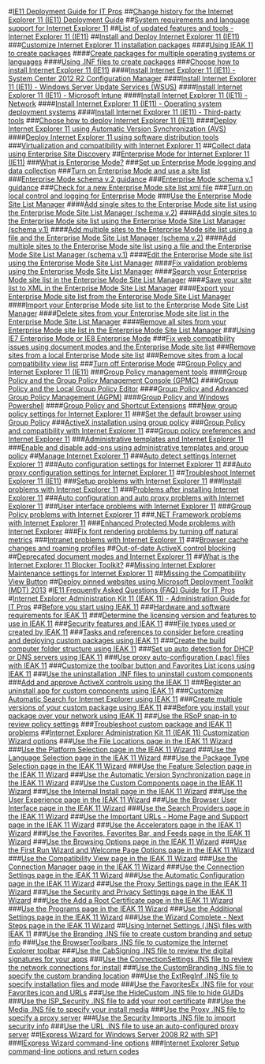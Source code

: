 #[IE11 Deployment Guide for IT Pros](ie11-deploy-guide/index.md)
##[Change history for the Internet Explorer 11 (IE11) Deployment Guide](ie11-deploy-guide/change-history-for-internet-explorer-11.md)
##[System requirements and language support for Internet Explorer 11](ie11-deploy-guide/system-requirements-and-language-support-for-ie11.md)
##[List of updated features and tools - Internet Explorer 11 (IE11)](ie11-deploy-guide/updated-features-and-tools-with-ie11.md)
##[Install and Deploy Internet Explorer 11 (IE11)](ie11-deploy-guide/install-and-deploy-ie11.md)
###[Customize Internet Explorer 11 installation packages](ie11-deploy-guide/customize-ie11-install-packages.md)
####[Using IEAK 11 to create packages](ie11-deploy-guide/using-ieak11-to-create-install-packages.md)
####[Create packages for multiple operating systems or languages](ie11-deploy-guide/create-install-packages-for-multiple-operating-systems-or-languages.md)
####[Using .INF files to create packages](ie11-deploy-guide/using-inf-files-to-create-install-packages.md)
###[Choose how to install Internet Explorer 11 (IE11)](ie11-deploy-guide/choose-how-to-install-ie11.md)
####[Install Internet Explorer 11 (IE11) - System Center 2012 R2 Configuration Manager](ie11-deploy-guide/install-ie11-using-system-center-configuration-manager.md)
####[Install Internet Explorer 11 (IE11) - Windows Server Update Services (WSUS)](ie11-deploy-guide/install-ie11-using-windows-server-update-services-wsus.md)
####[Install Internet Explorer 11 (IE11) - Microsoft Intune](ie11-deploy-guide/install-ie11-using-microsoft-intune.md)
####[Install Internet Explorer 11 (IE11) - Network](ie11-deploy-guide/install-ie11-using-the-network.md)
####[Install Internet Explorer 11 (IE11) - Operating system deployment systems](ie11-deploy-guide/install-ie11-using-operating-system-deployment-systems.md)
####[Install Internet Explorer 11 (IE11) - Third-party tools](ie11-deploy-guide/install-ie11-using-third-party-tools.md)
###[Choose how to deploy Internet Explorer 11 (IE11)](ie11-deploy-guide/choose-how-to-deploy-ie11.md)
####[Deploy Internet Explorer 11 using Automatic Version Synchronization (AVS)](ie11-deploy-guide/deploy-ie11-using-automatic-version-synchronization-avs.md)
####[Deploy Internet Explorer 11 using software distribution tools](ie11-deploy-guide/deploy-ie11-using-software-distribution-tools.md)
###[Virtualization and compatibility with Internet Explorer 11](ie11-deploy-guide/virtualization-and-compatibility-with-ie11.md)
##[Collect data using Enterprise Site Discovery](ie11-deploy-guide/collect-data-using-enterprise-site-discovery.md)
##[Enterprise Mode for Internet Explorer 11 (IE11)](ie11-deploy-guide/enterprise-mode-overview-for-ie11.md)
###[What is Enterprise Mode?](ie11-deploy-guide/what-is-enterprise-mode.md)
###[Set up Enterprise Mode logging and data collection](ie11-deploy-guide/set-up-enterprise-mode-logging-and-data-collection.md)
###[Turn on Enterprise Mode and use a site list](ie11-deploy-guide/turn-on-enterprise-mode-and-use-a-site-list.md)
###[Enterprise Mode schema v.2 guidance](ie11-deploy-guide/enterprise-mode-schema-version-2-guidance.md)
###[Enterprise Mode schema v.1 guidance](ie11-deploy-guide/enterprise-mode-schema-version-1-guidance.md)
###[Check for a new Enterprise Mode site list xml file](ie11-deploy-guide/check-for-new-enterprise-mode-site-list-xml-file.md)
###[Turn on local control and logging for Enterprise Mode](ie11-deploy-guide/turn-on-local-control-and-logging-for-enterprise-mode.md)
###[Use the Enterprise Mode Site List Manager](ie11-deploy-guide/use-the-enterprise-mode-site-list-manager.md)
####[Add single sites to the Enterprise Mode site list using the Enterprise Mode Site List Manager (schema v.2)](ie11-deploy-guide/add-single-sites-to-enterprise-mode-site-list-using-the-version-2-enterprise-mode-tool.md)
####[Add single sites to the Enterprise Mode site list using the Enterprise Mode Site List Manager (schema v.1)](ie11-deploy-guide/add-single-sites-to-enterprise-mode-site-list-using-the-version-1-enterprise-mode-tool.md)
####[Add multiple sites to the Enterprise Mode site list using a file and the Enterprise Mode Site List Manager (schema v.2)](ie11-deploy-guide/add-multiple-sites-to-enterprise-mode-site-list-using-the-version-2-schema-and-enterprise-mode-tool.md)
####[Add multiple sites to the Enterprise Mode site list using a file and the Enterprise Mode Site List Manager (schema v.1)](ie11-deploy-guide/add-multiple-sites-to-enterprise-mode-site-list-using-the-version-1-schema-and-enterprise-mode-tool.md)
####[Edit the Enterprise Mode site list using the Enterprise Mode Site List Manager](ie11-deploy-guide/edit-the-enterprise-mode-site-list-using-the-enterprise-mode-site-list-manager.md)
####[Fix validation problems using the Enterprise Mode Site List Manager](ie11-deploy-guide/fix-validation-problems-using-the-enterprise-mode-site-list-manager.md)
####[Search your Enterprise Mode site list in the Enterprise Mode Site List Manager](ie11-deploy-guide/search-your-enterprise-mode-site-list-in-the-enterprise-mode-site-list-manager.md)
####[Save your site list to XML in the Enterprise Mode Site List Manager](ie11-deploy-guide/save-your-site-list-to-xml-in-the-enterprise-mode-site-list-manager.md)
####[Export your Enterprise Mode site list from the Enterprise Mode Site List Manager](ie11-deploy-guide/export-your-enterprise-mode-site-list-from-the-enterprise-mode-site-list-manager.md)
####[Import your Enterprise Mode site list to the Enterprise Mode Site List Manager](ie11-deploy-guide/import-into-the-enterprise-mode-site-list-manager.md)
####[Delete sites from your Enterprise Mode site list in the Enterprise Mode Site List Manager](ie11-deploy-guide/delete-sites-from-your-enterprise-mode-site-list-in-the-enterprise-mode-site-list-manager.md)
####[Remove all sites from your Enterprise Mode site list in the Enterprise Mode Site List Manager](ie11-deploy-guide/remove-all-sites-from-your-enterprise-mode-site-list-in-the-enterprise-mode-site-list-manager.md)
###[Using IE7 Enterprise Mode or IE8 Enterprise Mode](ie11-deploy-guide/using-enterprise-mode.md)
###[Fix web compatibility issues using document modes and the Enterprise Mode site list](ie11-deploy-guide/fix-compat-issues-with-doc-modes-and-enterprise-mode-site-list.md)
###[Remove sites from a local Enterprise Mode site list](ie11-deploy-guide/remove-sites-from-a-local-enterprise-mode-site-list.md)
###[Remove sites from a local compatibility view list](ie11-deploy-guide/remove-sites-from-a-local-compatibililty-view-list.md)
###[Turn off Enterprise Mode](ie11-deploy-guide/turn-off-enterprise-mode.md)
##[Group Policy and Internet Explorer 11 (IE11)](ie11-deploy-guide/group-policy-and-ie11.md)
###[Group Policy management tools](ie11-deploy-guide/group-policy-objects-and-ie11.md)
####[Group Policy and the Group Policy Management Console (GPMC)](ie11-deploy-guide/group-policy-and-group-policy-mgmt-console-ie11.md)
####[Group Policy and the Local Group Policy Editor](ie11-deploy-guide/group-policy-and-local-group-policy-editor-ie11.md)
####[Group Policy and Advanced Group Policy Management (AGPM)](ie11-deploy-guide/group-policy-and-advanced-group-policy-mgmt-ie11.md)
####[Group Policy and Windows Powershell](ie11-deploy-guide/group-policy-windows-powershell-ie11.md)
####[Group Policy and Shortcut Extensions](ie11-deploy-guide/group-policy-shortcut-extensions-ie11.md)
###[New group policy settings for Internet Explorer 11](ie11-deploy-guide/new-group-policy-settings-for-ie11.md)
###[Set the default browser using Group Policy](ie11-deploy-guide/set-the-default-browser-using-group-policy.md)
###[ActiveX installation using group policy](ie11-deploy-guide/activex-installation-using-group-policy.md)
###[Group Policy and compatibility with Internet Explorer 11](ie11-deploy-guide/group-policy-compatability-with-ie11.md)
###[Group policy preferences and Internet Explorer 11](ie11-deploy-guide/group-policy-preferences-and-ie11.md)
###[Administrative templates and Internet Explorer 11](ie11-deploy-guide/administrative-templates-and-ie11.md)
###[Enable and disable add-ons using administrative templates and group policy](ie11-deploy-guide/enable-and-disable-add-ons-using-administrative-templates-and-group-policy.md)
##[Manage Internet Explorer 11](ie11-deploy-guide/manage-ie11-overview.md)
###[Auto detect settings Internet Explorer 11](ie11-deploy-guide/auto-detect-settings-for-ie11.md)
###[Auto configuration settings for Internet Explorer 11](ie11-deploy-guide/auto-configuration-settings-for-ie11.md)
###[Auto proxy configuration settings for Internet Explorer 11](ie11-deploy-guide/auto-proxy-configuration-settings-for-ie11.md)
##[Troubleshoot Internet Explorer 11 (IE11)](ie11-deploy-guide/troubleshoot-ie11.md)
###[Setup problems with Internet Explorer 11](ie11-deploy-guide/setup-problems-with-ie11.md)
###[Install problems with Internet Explorer 11](ie11-deploy-guide/install-problems-with-ie11.md)
###[Problems after installing Internet Explorer 11](ie11-deploy-guide/problems-after-installing-ie11.md)
###[Auto configuration and auto proxy problems with Internet Explorer 11](ie11-deploy-guide/auto-configuration-and-auto-proxy-problems-with-ie11.md)
###[User interface problems with Internet Explorer 11](ie11-deploy-guide/user-interface-problems-with-ie11.md)
###[Group Policy problems with Internet Explorer 11](ie11-deploy-guide/group-policy-problems-ie11.md)
###[.NET Framework problems with Internet Explorer 11](ie11-deploy-guide/net-framework-problems-with-ie11.md)
###[Enhanced Protected Mode problems with Internet Explorer](ie11-deploy-guide/enhanced-protected-mode-problems-with-ie11.md)
###[Fix font rendering problems by turning off natural metrics](ie11-deploy-guide/turn-off-natural-metrics.md)
###[Intranet problems with Internet Explorer 11](ie11-deploy-guide/intranet-problems-and-ie11.md)
###[Browser cache changes and roaming profiles](ie11-deploy-guide/browser-cache-changes-and-roaming-profiles.md)
##[Out-of-date ActiveX control blocking](ie11-deploy-guide/out-of-date-activex-control-blocking.md)
##[Deprecated document modes and Internet Explorer 11](ie11-deploy-guide/deprecated-document-modes.md)
##[What is the Internet Explorer 11 Blocker Toolkit?](ie11-deploy-guide/what-is-the-internet-explorer-11-blocker-toolkit.md)
##[Missing Internet Explorer Maintenance settings for Internet Explorer 11](ie11-deploy-guide/missing-internet-explorer-maintenance-settings-for-ie11.md)
##[Missing the Compatibility View Button](ie11-deploy-guide/missing-the-compatibility-view-button.md)
##[Deploy pinned websites using Microsoft Deployment Toolkit (MDT) 2013](ie11-deploy-guide/deploy-pinned-sites-using-mdt-2013.md)
#[IE11 Frequently Asked Questions (FAQ) Guide for IT Pros](ie11-faq/faq-for-it-pros-ie11.md)
#[Internet Explorer Administration Kit 11 (IEAK 11) - Administration Guide for IT Pros](ie11-ieak/index.md)
##[Before you start using IEAK 11](ie11-ieak/before-you-create-custom-pkgs-ieak11.md)
###[Hardware and software requirements for IEAK 11](ie11-ieak/hardware-and-software-reqs-ieak11.md)
###[Determine the licensing version and features to use in IEAK 11](ie11-ieak/licensing-version-and-features-ieak11.md)
###[Security features and IEAK 11](ie11-ieak/security-and-ieak11.md)
###[File types used or created by IEAK 11](ie11-ieak/file-types-ieak11.md)
###[Tasks and references to consider before creating and deploying custom packages using IEAK 11](ie11-ieak/create-manage-deploy-custom-pkgs-ieak11.md)
###[Create the build computer folder structure using IEAK 11](ie11-ieak/create-build-folder-structure-ieak11.md)
###[Set up auto detection for DHCP or DNS servers using IEAK 11](ie11-ieak/auto-detection-dhcp-or-dns-servers-ieak11.md)
###[Use proxy auto-configuration (.pac) files with IEAK 11](ie11-ieak/proxy-auto-config-examples.md)
###[Customize the toolbar button and Favorites List icons using IEAK 11](ie11-ieak/guidelines-toolbar-and-favorites-list-ieak11.md)
###[Use the uninstallation .INF files to uninstall custom components](ie11-ieak/create-uninstall-inf-files-for-custom-components.md)
###[Add and approve ActiveX controls using the IEAK 11](ie11-ieak/add-and-approve-activex-controls-ieak11.md)
###[Register an uninstall app for custom components using IEAK 11](ie11-ieak/register-uninstall-app-ieak11.md)
###[Customize Automatic Search for Internet Explorer using IEAK 11](ie11-ieak/customize-automatic-search-for-ie.md)
###[Create multiple versions of your custom package using IEAK 11](ie11-ieak/create-multiple-browser-packages-ieak11.md)
###[Before you install your package over your network using IEAK 11](ie11-ieak/prep-network-install-with-ieak11.md)
###[Use the RSoP snap-in to review policy settings](ie11-ieak/rsop-snapin-for-policy-settings-ieak11.md)
###[Troubleshoot custom package and IEAK 11 problems](ie11-ieak/troubleshooting-custom-browser-pkg-ieak11.md)
##[Internet Explorer Administration Kit 11 (IEAK 11) Customization Wizard options](ie11-ieak/ieak11-wizard-custom-options.md)
###[Use the File Locations page in the IEAK 11 Wizard](ie11-ieak/file-locations-ieak11-wizard.md)
###[Use the Platform Selection page in the IEAK 11 Wizard](ie11-ieak/platform-selection-ieak11-wizard.md)
###[Use the Language Selection page in the IEAK 11 Wizard](ie11-ieak/language-selection-ieak11-wizard.md)
###[Use the Package Type Selection page in the IEAK 11 Wizard](ie11-ieak/pkg-type-selection-ieak11-wizard.md)
###[Use the Feature Selection page in the IEAK 11 Wizard](ie11-ieak/feature-selection-ieak11-wizard.md)
###[Use the Automatic Version Synchronization page in the IEAK 11 Wizard](ie11-ieak/auto-version-sync-ieak11-wizard.md)
###[Use the Custom Components page in the IEAK 11 Wizard](ie11-ieak/custom-components-ieak11-wizard.md)
###[Use the Internal Install page in the IEAK 11 Wizard](ie11-ieak/internal-install-ieak11-wizard.md)
###[Use the User Experience page in the IEAK 11 Wizard](ie11-ieak/user-experience-ieak11-wizard.md)
###[Use the Browser User Interface page in the IEAK 11 Wizard](ie11-ieak/browser-ui-ieak11-wizard.md)
###[Use the Search Providers page in the IEAK 11 Wizard](ie11-ieak/search-providers-ieak11-wizard.md)
###[Use the Important URLs - Home Page and Support page in the IEAK 11 Wizard](ie11-ieak/important-urls-home-page-and-support-ieak11-wizard.md)
###[Use the Accelerators page in the IEAK 11 Wizard](ie11-ieak/accelerators-ieak11-wizard.md)
###[Use the Favorites, Favorites Bar, and Feeds page in the IEAK 11 Wizard](ie11-ieak/favorites-favoritesbar-and-feeds-ieak11-wizard.md)
###[Use the Browsing Options page in the IEAK 11 Wizard](ie11-ieak/browsing-options-ieak11-wizard.md)
###[Use the First Run Wizard and Welcome Page Options page in the IEAK 11 Wizard](ie11-ieak/first-run-and-welcome-page-ieak11-wizard.md)
###[Use the Compatibility View page in the IEAK 11 Wizard](ie11-ieak/compat-view-ieak11-wizard.md)
###[Use the Connection Manager page in the IEAK 11 Wizard](ie11-ieak/connection-mgr-ieak11-wizard.md)
###[Use the Connection Settings page in the IEAK 11 Wizard](ie11-ieak/connection-settings-ieak11-wizard.md)
###[Use the Automatic Configuration page in the IEAK 11 Wizard](ie11-ieak/auto-config-ieak11-wizard.md)
###[Use the Proxy Settings page in the IEAK 11 Wizard](ie11-ieak/proxy-settings-ieak11-wizard.md)
###[Use the Security and Privacy Settings page in the IEAK 11 Wizard](ie11-ieak/security-and-privacy-settings-ieak11-wizard.md)
###[Use the Add a Root Certificate page in the IEAK 11 Wizard](ie11-ieak/add-root-certificate-ieak11-wizard.md)
###[Use the Programs page in the IEAK 11 Wizard](ie11-ieak/programs-ieak11-wizard.md)
###[Use the Additional Settings page in the IEAK 11 Wizard](ie11-ieak/additional-settings-ieak11-wizard.md)
###[Use the Wizard Complete - Next Steps page in the IEAK 11 Wizard](ie11-ieak/wizard-complete-ieak11-wizard.md)
##[Using Internet Settings (.INS) files with IEAK 11](ie11-ieak/using-internet-settings-ins-files.md)
###[Use the Branding .INS file to create custom branding and setup info](ie11-ieak/branding-ins-file-setting.md)
###[Use the BrowserToolbars .INS file to customize the Internet Explorer toolbar](ie11-ieak/browsertoolbars-ins-file-setting.md)
###[Use the CabSigning .INS file to review the digital signatures for your apps](ie11-ieak/cabsigning-ins-file-setting.md)
###[Use the ConnectionSettings .INS file to review the network connections for install](ie11-ieak/connectionsettings-ins-file-setting.md)
###[Use the CustomBranding .INS file to specify the custom branding location](ie11-ieak/custombranding-ins-file-setting.md)
###[Use the ExtRegInf .INS file to specify installation files and mode](ie11-ieak/extreginf-ins-file-setting.md)
###[Use the FavoritesEx .INS file for your Favorites icon and URLs](ie11-ieak/favoritesex-ins-file-setting.md)
###[Use the HideCustom .INS file to hide GUIDs](ie11-ieak/hidecustom-ins-file-setting.md)
###[Use the ISP_Security .INS file to add your root certificate](ie11-ieak/isp-security-ins-file-setting.md)
###[Use the Media .INS file to specify your install media](ie11-ieak/media-ins-file-setting.md)
###[Use the Proxy .INS file to specify a proxy server](ie11-ieak/proxy-ins-file-setting.md)
###[Use the Security Imports .INS file to import security info](ie11-ieak/security-imports-ins-file-setting.md)
###[Use the URL .INS file to use an auto-configured proxy server](ie11-ieak/url-ins-file-setting.md)
##[IExpress Wizard for Windows Server 2008 R2 with SP1](ie11-ieak/iexpress-wizard-for-win-server.md)
###[IExpress Wizard command-line options](ie11-ieak/iexpress-command-line-options.md)
###[Internet Explorer Setup command-line options and return codes](ie11-ieak/ie-setup-command-line-options-and-return-codes.md)

